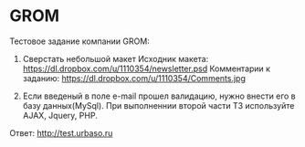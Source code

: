 # GROM
Тестовое задание компании GROM:

1) Сверстать небольшой макет
Исходник макета:
https://dl.dropbox.com/u/1110354/newsletter.psd
Комментарии к заданию: https://dl.dropbox.com/u/1110354/Comments.jpg

2) Если введеный в поле e-mail прошел валидацию, нужно внести его в базу данных(MySql).
При выполненнии второй части ТЗ используйте AJAX, Jquery, PHP.

Ответ:
http://test.urbaso.ru
